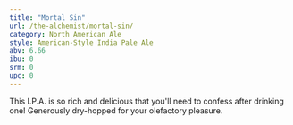 ```yaml
---
title: "Mortal Sin"
url: /the-alchemist/mortal-sin/
category: North American Ale
style: American-Style India Pale Ale
abv: 6.66
ibu: 0
srm: 0
upc: 0
---
```

This I.P.A. is so rich and delicious that you'll need to confess after drinking one! Generously dry-hopped for your olefactory pleasure.

